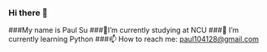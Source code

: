 ### Hi there 👋
###My name is Paul Su
###🔭I’m currently studying at NCU
###🌱 I’m currently learning Python
###📫 How to reach me: paul104128@gmail.com
<!--
**PaulSu0905/PaulSu0905** is a ✨ _special_ ✨ repository because its `README.md` (this file) appears on your GitHub profile.
